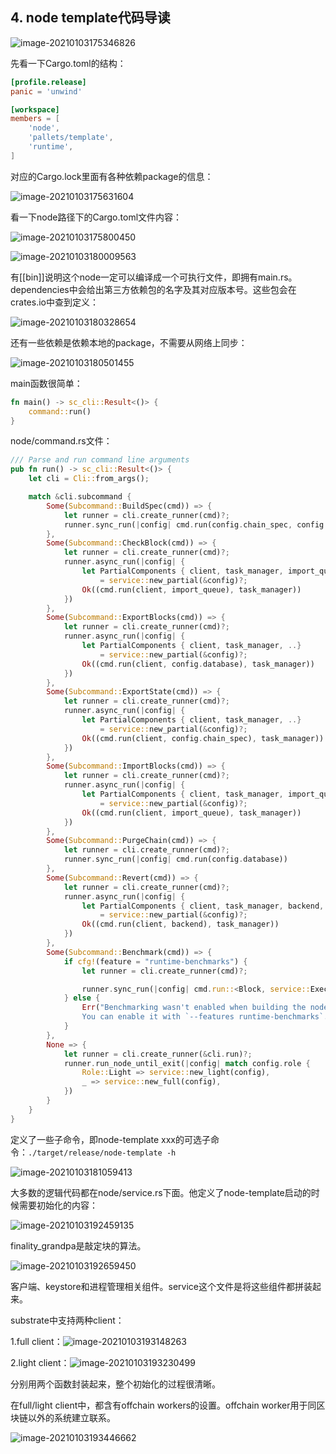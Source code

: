 ## 4. node template代码导读

![image-20210103175346826](assets/image-20210103175346826.png)

先看一下Cargo.toml的结构：

```toml
[profile.release]
panic = 'unwind'

[workspace]
members = [
    'node',
    'pallets/template',
    'runtime',
]
```

对应的Cargo.lock里面有各种依赖package的信息：

![image-20210103175631604](assets/image-20210103175631604.png)

看一下node路径下的Cargo.toml文件内容：

![image-20210103175800450](assets/image-20210103175800450.png)

![image-20210103180009563](assets/image-20210103180009563.png)

有[[bin]]说明这个node一定可以编译成一个可执行文件，即拥有main.rs。dependencies中会给出第三方依赖包的名字及其对应版本号。这些包会在crates.io中查到定义：

![image-20210103180328654](assets/image-20210103180328654.png)

还有一些依赖是依赖本地的package，不需要从网络上同步：

![image-20210103180501455](assets/image-20210103180501455.png)

main函数很简单：

```rust
fn main() -> sc_cli::Result<()> {
	command::run()
}
```

node/command.rs文件：

```rust
/// Parse and run command line arguments
pub fn run() -> sc_cli::Result<()> {
	let cli = Cli::from_args();

	match &cli.subcommand {
		Some(Subcommand::BuildSpec(cmd)) => {
			let runner = cli.create_runner(cmd)?;
			runner.sync_run(|config| cmd.run(config.chain_spec, config.network))
		},
		Some(Subcommand::CheckBlock(cmd)) => {
			let runner = cli.create_runner(cmd)?;
			runner.async_run(|config| {
				let PartialComponents { client, task_manager, import_queue, ..}
					= service::new_partial(&config)?;
				Ok((cmd.run(client, import_queue), task_manager))
			})
		},
		Some(Subcommand::ExportBlocks(cmd)) => {
			let runner = cli.create_runner(cmd)?;
			runner.async_run(|config| {
				let PartialComponents { client, task_manager, ..}
					= service::new_partial(&config)?;
				Ok((cmd.run(client, config.database), task_manager))
			})
		},
		Some(Subcommand::ExportState(cmd)) => {
			let runner = cli.create_runner(cmd)?;
			runner.async_run(|config| {
				let PartialComponents { client, task_manager, ..}
					= service::new_partial(&config)?;
				Ok((cmd.run(client, config.chain_spec), task_manager))
			})
		},
		Some(Subcommand::ImportBlocks(cmd)) => {
			let runner = cli.create_runner(cmd)?;
			runner.async_run(|config| {
				let PartialComponents { client, task_manager, import_queue, ..}
					= service::new_partial(&config)?;
				Ok((cmd.run(client, import_queue), task_manager))
			})
		},
		Some(Subcommand::PurgeChain(cmd)) => {
			let runner = cli.create_runner(cmd)?;
			runner.sync_run(|config| cmd.run(config.database))
		},
		Some(Subcommand::Revert(cmd)) => {
			let runner = cli.create_runner(cmd)?;
			runner.async_run(|config| {
				let PartialComponents { client, task_manager, backend, ..}
					= service::new_partial(&config)?;
				Ok((cmd.run(client, backend), task_manager))
			})
		},
		Some(Subcommand::Benchmark(cmd)) => {
			if cfg!(feature = "runtime-benchmarks") {
				let runner = cli.create_runner(cmd)?;

				runner.sync_run(|config| cmd.run::<Block, service::Executor>(config))
			} else {
				Err("Benchmarking wasn't enabled when building the node. \
				You can enable it with `--features runtime-benchmarks`.".into())
			}
		},
		None => {
			let runner = cli.create_runner(&cli.run)?;
			runner.run_node_until_exit(|config| match config.role {
				Role::Light => service::new_light(config),
				_ => service::new_full(config),
			})
		}
	}
}
```

定义了一些子命令，即node-template xxx的可选子命令：`./target/release/node-template -h `

![image-20210103181059413](assets/image-20210103181059413.png)

大多数的逻辑代码都在node/service.rs下面。他定义了node-template启动的时候需要初始化的内容：

![image-20210103192459135](assets/image-20210103192459135.png)

finality_grandpa是敲定块的算法。

![image-20210103192659450](assets/image-20210103192659450.png)

客户端、keystore和进程管理相关组件。service这个文件是将这些组件都拼装起来。

substrate中支持两种client：

1.full client：![image-20210103193148263](assets/image-20210103193148263.png)

2.light client：![image-20210103193230499](assets/image-20210103193230499.png)

分别用两个函数封装起来，整个初始化的过程很清晰。

在full/light client中，都含有offchain workers的设置。offchain worker用于同区块链以外的系统建立联系。

![image-20210103193446662](assets/image-20210103193446662.png)